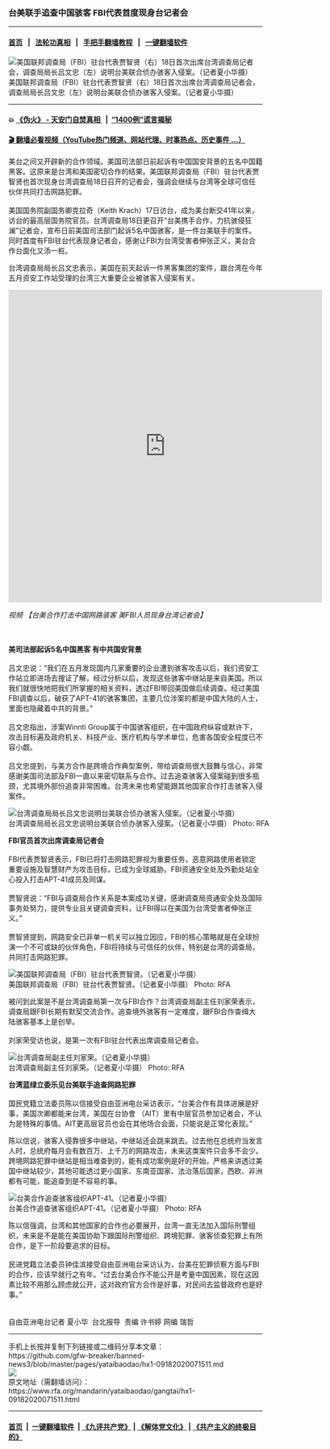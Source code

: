 ### 台美联手追查中国骇客   FBI代表首度现身台记者会
------------------------

#### [首页](https://github.com/gfw-breaker/banned-news3/blob/master/README.md) &nbsp;&nbsp;|&nbsp;&nbsp; [法轮功真相](https://github.com/begood0513/basic/blob/master/README.md)  &nbsp;&nbsp;|&nbsp;&nbsp; [手把手翻墙教程](https://github.com/gfw-breaker/guides/wiki)  &nbsp;&nbsp;|&nbsp;&nbsp; [一键翻墙软件](https://github.com/gfw-breaker/nogfw/blob/master/README.md)  



<div id="headerimg">
 <img alt="美国联邦调查局（FBI）驻台代表贾智贤（右）18日首次出席台湾调查局记者会，调查局局长吕文忠（左）说明台美联合侦办骇客入侵案。（记者夏小华摄）" src="https://www.rfa.org/mandarin/yataibaodao/gangtai/hx1-09182020071511.html/1.png/@@images/bb1d65ba-3c0e-4e04-9c09-c64b584228a9.png" title="美国联邦调查局（FBI）驻台代表贾智贤（右）18日首次出席台湾调查局记者会，调查局局长吕文忠（左）说明台美联合侦办骇客入侵案。（记者夏小华摄）"/>
 <div id="headerimgcontents">
  <div id="headerimgcaption">
   <span>
    美国联邦调查局（FBI）驻台代表贾智贤（右）18日首次出席台湾调查局记者会，调查局局长吕文忠（左）说明台美联合侦办骇客入侵案。（记者夏小华摄）
   </span>
   <!-- zoomattribute -->
  </div>
  <!-- headerimgcaption -->
 </div>
 <!-- headerimagecontents -->
</div>

<hr/>


#### 💥 [《伪火》 - 天安门自焚真相 ](http://158.247.195.190:10000/videos/blog/weihuo.html)&nbsp; |&nbsp; [“1400例”谎言揭秘  ](http://158.247.195.190:10000/videos/blog/jiexi1400.html)

#### [ 🎬  翻墙必看视频（YouTube热门频道、网站代理、时事热点、历史事件 ...）](https://github.com/gfw-breaker/links/blob/master/banned.md)

<div id="storytext">
 <div>
  <div class="slot_header">
  </div>
 </div>
 <p>
 </p>
 <p>
  美台之间又开辟新的合作领域。美国司法部日前起诉有中国国安背景的五名中国籍黑客。这原来是台湾和美国密切合作的结果。美国联邦调查局（FBI）驻台代表贾智贤也首次现身台湾调查局18日召开的记者会，强调会继续与台湾等全球可信任伙伴共同打击网路犯罪。
  <br/>
  <br/>
  美国国务院副国务卿克拉奇（Keith Krach）17日访台，成为美台断交41年以来，访台的最高层国务院官员。台湾调查局18日更召开“台美携手合作，力抗骇侵狂澜”记者会，宣布日前美国司法部门起诉5名中国骇客，是一件台美联手的案件。同时首度有FBI驻台代表现身记者会，感谢让FBI为台湾受害者伸张正义，美台合作台面化又添一桩。
 </p>
 <p>
 </p>
 <p>
 </p>
 <p>
  台湾调查局局长吕文忠表示，美国在前天起诉一件黑客集团的案件，跟台湾在今年五月资安工作站受理的台湾三大重要企业被骇客入侵案有关。
 </p>
 <p>
 </p>
 <p>
  <iframe frameborder="0" height="620" scrolling="no" src="https://www.facebook.com/plugins/video.php?href=https%3A%2F%2Fwww.facebook.com%2FRFAChinese%2Fvideos%2F770457013750419%2F&amp;show_text=0&amp;width=622" width="622">
  </iframe>
 </p>
 <p>
  <i>
   视频
   <span>
    <span title="【台美合作打击中国网路骇客 美FBI人员现身台湾记者会】">
     【台美合作打击中国网路骇客 美FBI人员现身台湾记者会】
    </span>
   </span>
  </i>
 </p>
 <p>
  <br/>
  <br/>
  <b>
   美司法部起诉5名中国黑客 有中共国安背景
  </b>
  <br/>
  <br/>
  吕文忠说：“我们在五月发现国内几家重要的企业遭到骇客攻击以后，我们资安工作站立即进场去搜证了解，经过分析以后，发现这些骇客中继站是来自美国。所以我们就很快地把我们所掌握的相关资料，透过FBI带回美国做后续调查。经过美国FBI调查以后，破获了APT-41的骇客集团，主要几位涉案的都是中国大陆的人士，里面也隐藏着中共的背景。”
  <br/>
  <br/>
  吕文忠指出，涉案Winnti Group属于中国骇客组织，在中国政府纵容或默许下，攻击目标遍及政府机关、科技产业、医疗机构与学术单位，危害各国安全程度已不容小觑。
  <br/>
  <br/>
  吕文忠提到，与美方合作是跨境合作典型案例，带给调查局很大鼓舞与信心，非常感谢美国司法部及FBI一直以来密切联系与合作。过去追查骇客入侵案碰到很多瓶颈，尤其境外部份追查非常困难。台湾未来也希望能跟其他国家合作打击骇客入侵案件。
 </p>
 <p>
 </p>
 <p>
  <div class="image-inline captioned" style="width:640px;">
   <div style="width:640px;">
    <img alt="台湾调查局局长吕文忠说明台美联合侦办骇客入侵案。（记者夏小华摄）" src="https://www.rfa.org/mandarin/yataibaodao/gangtai/hx1-09182020071511.html/2.png" title="台湾调查局局长吕文忠说明台美联合侦办骇客入侵案。（记者夏小华摄）"/>
   </div>
   <div class="image-caption">
    <span style="width:640px;">
     台湾调查局局长吕文忠说明台美联合侦办骇客入侵案。（记者夏小华摄）
    </span>
    <span class="copyright">
     Photo: RFA
    </span>
   </div>
  </div>
 </p>
 <p>
  <b>
   FBI官员首次出席调查局记者会
  </b>
  <br/>
  <br/>
  FBI代表贾智贤表示，FBI已将打击网路犯罪视为重要任务，恶意网路使用者锁定重要设施及智慧财产为攻击目标，已成为全球威胁。FBI资通安全处及外勤处站全心投入打击APT-41成员及同谋。
  <br/>
  <br/>
  贾智贤说：“FBI与调查局合作关系是本案成功关键，感谢调查局资通安全处及国际事务处努力，提供专业且关键调查资料，让FBI得以在美国为台湾受害者伸张正义。”
  <br/>
  <br/>
  贾智贤提到，网路安全已非单一机关可以独立因应，FBI的核心策略就是在全球扮演一个不可或缺的伙伴角色，FBI将持续与可信任的伙伴，特别是台湾的调查局，共同打击网路犯罪。
 </p>
 <p>
 </p>
 <p>
  <div class="image-inline captioned" style="width:640px;">
   <div style="width:640px;">
    <img alt="美国联邦调查局（FBI）驻台代表贾智贤。（记者夏小华摄）" src="https://www.rfa.org/mandarin/yataibaodao/gangtai/hx1-09182020071511.html/4.png" title="美国联邦调查局（FBI）驻台代表贾智贤。（记者夏小华摄）"/>
   </div>
   <div class="image-caption">
    <span style="width:640px;">
     美国联邦调查局（FBI）驻台代表贾智贤。（记者夏小华摄）
    </span>
    <span class="copyright">
     Photo: RFA
    </span>
   </div>
  </div>
 </p>
 <p>
 </p>
 <p>
  被问到此案是不是台湾调查局第一次与FBI合作？台湾调查局副主任刘家荣表示，调查局跟FBI长期有默契交流合作。追查境外骇客有一定难度，跟FBI合作查缉大陆骇客基本上是创举。
  <br/>
  <br/>
  刘家荣受访也说，是第一次有FBI驻台代表出席调查局记者会。
 </p>
 <p>
 </p>
 <p>
  <div class="image-inline captioned" style="width:640px;">
   <div style="width:640px;">
    <img alt="台湾调查局副主任刘家荣。（记者夏小华摄）" src="https://www.rfa.org/mandarin/yataibaodao/gangtai/hx1-09182020071511.html/6.png" title="台湾调查局副主任刘家荣。（记者夏小华摄）"/>
   </div>
   <div class="image-caption">
    <span style="width:640px;">
     台湾调查局副主任刘家荣。（记者夏小华摄）
    </span>
    <span class="copyright">
     Photo: RFA
    </span>
   </div>
  </div>
 </p>
 <p>
  <b>
   台湾蓝绿立委乐见台美联手追查网路犯罪
  </b>
  <br/>
  <br/>
  国民党籍立法委员陈以信接受自由亚洲电台采访表示，“台美合作有具体进展是好事，美国次卿都能来台湾，美国在台协會 （AIT）里有中层官员参加记者会，不认为是特殊的事情。AIT更高层官员也会在其他场合会面，只能说是正常化表现。”
 </p>
 <p>
  陈以信说，骇客入侵靠很多中继站，中继站还会跳来跳去。过去他在总统府当发言人时，总统府每月会有数百万、上千万的网路攻击，未来这类案件只会多不会少。跨境网路犯罪中继站是相当难查到的，能有成功案例是好的开始，严格来讲透过美国中继站较少，其他可能透过更小国家、东南亚国家、法治落后国家，西欧、非洲都有可能，能追查到是不容易的事。
 </p>
 <p>
 </p>
 <p>
  <div class="image-inline captioned" style="width:640px;">
   <div style="width:640px;">
    <img alt="台美合作追查骇客组织APT-41。（记者夏小华摄）" src="https://www.rfa.org/mandarin/yataibaodao/gangtai/hx1-09182020071511.html/3.png" title="台美合作追查骇客组织APT-41。（记者夏小华摄）"/>
   </div>
   <div class="image-caption">
    <span style="width:640px;">
     台美合作追查骇客组织APT-41。（记者夏小华摄）
    </span>
    <span class="copyright">
     Photo: RFA
    </span>
   </div>
  </div>
 </p>
 <p>
  陈以信强调，台湾和其他国家的合作也必要展开，台湾一直无法加入国际刑警组织，未来是不是能在美国协助下跟国际刑警组织、跨境犯罪、骇客侦查犯罪上有所合作，是下一阶段要追求的目标。
  <br/>
  <br/>
  民进党籍立法委员钟佳滨接受自由亚洲电台采访认为，台美在犯罪侦察方面与FBI的合作，应该早就行之有年。“过去台美合作不能公开是考量中国因素，现在这因素比较不用那么顾虑就公开，这对政府官方合作是好事，对民间去监督政府也是好事。”
  <br/>
  <br/>
  <br/>
  自由亚洲电台记者 夏小华  台北报导  责编 许书婷 网编 瑞哲
 </p>
</div>

<hr/>
手机上长按并复制下列链接或二维码分享本文章：<br/>
https://github.com/gfw-breaker/banned-news3/blob/master/pages/yataibaodao/hx1-09182020071511.md <br/>
<a href='https://github.com/gfw-breaker/banned-news3/blob/master/pages/yataibaodao/hx1-09182020071511.md'><img src='https://github.com/gfw-breaker/banned-news3/blob/master/pages/yataibaodao/hx1-09182020071511.md.png'/></a> <br/>
原文地址（需翻墙访问）：https://www.rfa.org/mandarin/yataibaodao/gangtai/hx1-09182020071511.html


------------------------
#### [首页](https://github.com/gfw-breaker/banned-news3/blob/master/README.md) &nbsp;|&nbsp; [一键翻墙软件](https://github.com/gfw-breaker/nogfw/blob/master/README.md) &nbsp;| [《九评共产党》](https://github.com/gfw-breaker/9ping.md/blob/master/README.md#九评之一评共产党是什么) | [《解体党文化》](https://github.com/gfw-breaker/jtdwh.md/blob/master/README.md) | [《共产主义的终极目的》](https://github.com/gfw-breaker/gczydzjmd.md/blob/master/README.md)


<img src='http://gfw-breaker.win/banned-news3/pages/yataibaodao/hx1-09182020071511.md' width='0px' height='0px'/>